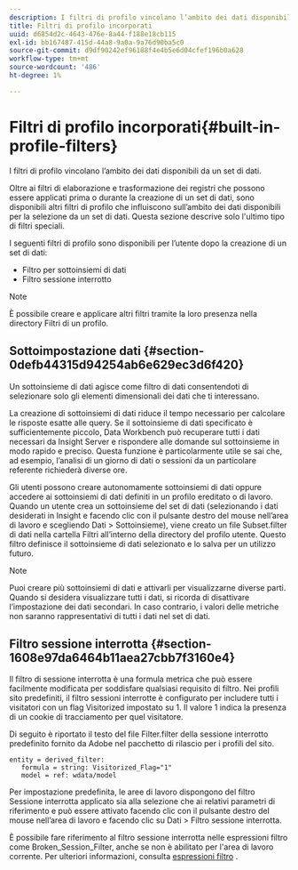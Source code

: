 ```yaml
---
description: I filtri di profilo vincolano l’ambito dei dati disponibili da un set di dati.
title: Filtri di profilo incorporati
uuid: d6854d2c-4643-476e-8a44-f188e18cb115
exl-id: bb167487-415d-44a8-9a0a-9a76d90ba5c0
source-git-commit: d9df90242ef96188f4e4b5e6d04cfef196b0a628
workflow-type: tm+mt
source-wordcount: '486'
ht-degree: 1%

---
```


# Filtri di profilo incorporati{#built-in-profile-filters}

I filtri di profilo vincolano l’ambito dei dati disponibili da un set di dati.

Oltre ai filtri di elaborazione e trasformazione dei registri che possono essere applicati prima o durante la creazione di un set di dati, sono disponibili altri filtri di profilo che influiscono sull’ambito dei dati disponibili per la selezione da un set di dati. Questa sezione descrive solo l&#39;ultimo tipo di filtri speciali.

I seguenti filtri di profilo sono disponibili per l’utente dopo la creazione di un set di dati:

* Filtro per sottoinsiemi di dati
* Filtro sessione interrotto

>[!NOTE]
>
>È possibile creare e applicare altri filtri tramite la loro presenza nella directory Filtri di un profilo.

## Sottoimpostazione dati {#section-0defb44315d94254ab6e629ec3d6f420}

Un sottoinsieme di dati agisce come filtro di dati consentendoti di selezionare solo gli elementi dimensionali dei dati che ti interessano.

La creazione di sottoinsiemi di dati riduce il tempo necessario per calcolare le risposte esatte alle query. Se il sottoinsieme di dati specificato è sufficientemente piccolo, Data Workbench può recuperare tutti i dati necessari da Insight Server e rispondere alle domande sul sottoinsieme in modo rapido e preciso. Questa funzione è particolarmente utile se sai che, ad esempio, l’analisi di un giorno di dati o sessioni da un particolare referente richiederà diverse ore.

Gli utenti possono creare autonomamente sottoinsiemi di dati oppure accedere ai sottoinsiemi di dati definiti in un profilo ereditato o di lavoro. Quando un utente crea un sottoinsieme del set di dati (selezionando i dati desiderati in Insight e facendo clic con il pulsante destro del mouse nell’area di lavoro e scegliendo Dati > Sottoinsieme), viene creato un file Subset.filter di dati nella cartella Filtri all’interno della directory del profilo utente. Questo filtro definisce il sottoinsieme di dati selezionato e lo salva per un utilizzo futuro.

>[!NOTE]
>
>Puoi creare più sottoinsiemi di dati e attivarli per visualizzarne diverse parti. Quando si desidera visualizzare tutti i dati, si ricorda di disattivare l’impostazione dei dati secondari. In caso contrario, i valori delle metriche non saranno rappresentativi di tutti i dati nel set di dati.

## Filtro sessione interrotta {#section-1608e97da6464b11aea27cbb7f3160e4}

Il filtro di sessione interrotta è una formula metrica che può essere facilmente modificata per soddisfare qualsiasi requisito di filtro. Nei profili sito predefiniti, il filtro sessioni interrotte è configurato per includere tutti i visitatori con un flag Visitorized impostato su 1. Il valore 1 indica la presenza di un cookie di tracciamento per quel visitatore.

Di seguito è riportato il testo del file Filter.filter della sessione interrotto predefinito fornito da Adobe nel pacchetto di rilascio per i profili del sito.

```
entity = derived_filter:
   formula = string: Visitorized_Flag="1"
   model = ref: wdata/model
```

Per impostazione predefinita, le aree di lavoro dispongono del filtro Sessione interrotta applicato sia alla selezione che ai relativi parametri di riferimento e può essere attivato facendo clic con il pulsante destro del mouse nell’area di lavoro e facendo clic su Dati > Filtro sessione interrotta.

È possibile fare riferimento al filtro sessione interrotta nelle espressioni filtro come Broken_Session_Filter, anche se non è abilitato per l&#39;area di lavoro corrente. Per ulteriori informazioni, consulta [espressioni filtro](https://docs.adobe.com/content/help/en/data-workbench/using/client/t-open-ins.html#Syntax_for_Identifiers) .
